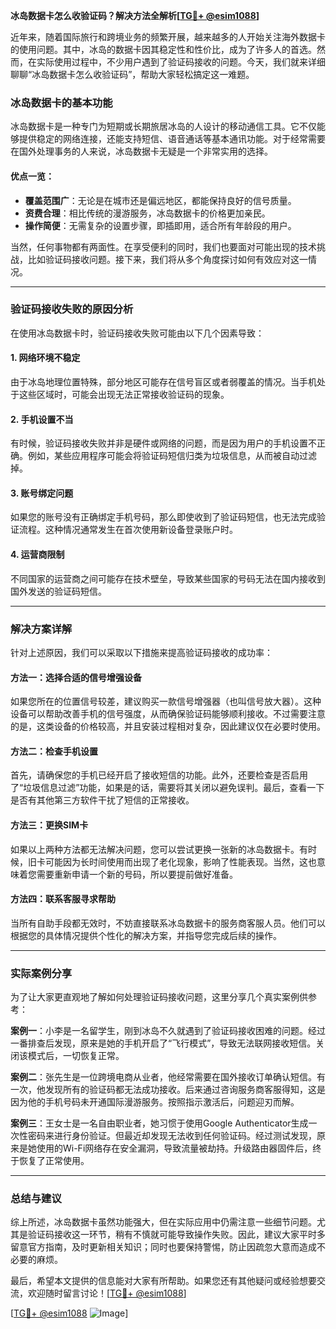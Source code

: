 **冰岛数据卡怎么收验证码？解决方法全解析[[TG💪+ @esim1088](https://t.me/s/esim1088)]**

近年来，随着国际旅行和跨境业务的频繁开展，越来越多的人开始关注海外数据卡的使用问题。其中，冰岛的数据卡因其稳定性和性价比，成为了许多人的首选。然而，在实际使用过程中，不少用户遇到了验证码接收的问题。今天，我们就来详细聊聊“冰岛数据卡怎么收验证码”，帮助大家轻松搞定这一难题。

### 冰岛数据卡的基本功能

冰岛数据卡是一种专门为短期或长期旅居冰岛的人设计的移动通信工具。它不仅能够提供稳定的网络连接，还能支持短信、语音通话等基本通讯功能。对于经常需要在国外处理事务的人来说，冰岛数据卡无疑是一个非常实用的选择。

#### 优点一览：
- **覆盖范围广**：无论是在城市还是偏远地区，都能保持良好的信号质量。
- **资费合理**：相比传统的漫游服务，冰岛数据卡的价格更加亲民。
- **操作简便**：无需复杂的设置步骤，即插即用，适合所有年龄段的用户。

当然，任何事物都有两面性。在享受便利的同时，我们也要面对可能出现的技术挑战，比如验证码接收问题。接下来，我们将从多个角度探讨如何有效应对这一情况。

---

### 验证码接收失败的原因分析

在使用冰岛数据卡时，验证码接收失败可能由以下几个因素导致：

#### 1. 网络环境不稳定
由于冰岛地理位置特殊，部分地区可能存在信号盲区或者弱覆盖的情况。当手机处于这些区域时，可能会出现无法正常接收验证码的现象。

#### 2. 手机设置不当
有时候，验证码接收失败并非是硬件或网络的问题，而是因为用户的手机设置不正确。例如，某些应用程序可能会将验证码短信归类为垃圾信息，从而被自动过滤掉。

#### 3. 账号绑定问题
如果您的账号没有正确绑定手机号码，那么即使收到了验证码短信，也无法完成验证流程。这种情况通常发生在首次使用新设备登录账户时。

#### 4. 运营商限制
不同国家的运营商之间可能存在技术壁垒，导致某些国家的号码无法在国内接收到国外发送的验证码短信。

---

### 解决方案详解

针对上述原因，我们可以采取以下措施来提高验证码接收的成功率：

#### 方法一：选择合适的信号增强设备
如果您所在的位置信号较差，建议购买一款信号增强器（也叫信号放大器）。这种设备可以帮助改善手机的信号强度，从而确保验证码能够顺利接收。不过需要注意的是，这类设备的价格较高，并且安装过程相对复杂，因此建议仅在必要时使用。

#### 方法二：检查手机设置
首先，请确保您的手机已经开启了接收短信的功能。此外，还要检查是否启用了“垃圾信息过滤”功能，如果是的话，需要将其关闭以避免误判。最后，查看一下是否有其他第三方软件干扰了短信的正常接收。

#### 方法三：更换SIM卡
如果以上两种方法都无法解决问题，您可以尝试更换一张新的冰岛数据卡。有时候，旧卡可能因为长时间使用而出现了老化现象，影响了性能表现。当然，这也意味着您需要重新申请一个新的号码，所以要提前做好准备。

#### 方法四：联系客服寻求帮助
当所有自助手段都无效时，不妨直接联系冰岛数据卡的服务商客服人员。他们可以根据您的具体情况提供个性化的解决方案，并指导您完成后续的操作。

---

### 实际案例分享

为了让大家更直观地了解如何处理验证码接收问题，这里分享几个真实案例供参考：

**案例一**：小李是一名留学生，刚到冰岛不久就遇到了验证码接收困难的问题。经过一番排查后发现，原来是她的手机开启了“飞行模式”，导致无法联网接收短信。关闭该模式后，一切恢复正常。

**案例二**：张先生是一位跨境电商从业者，他经常需要在国外接收订单确认短信。有一次，他发现所有的验证码都无法成功接收。后来通过咨询服务商客服得知，这是因为他的手机号码未开通国际漫游服务。按照指示激活后，问题迎刃而解。

**案例三**：王女士是一名自由职业者，她习惯于使用Google Authenticator生成一次性密码来进行身份验证。但最近却发现无法收到任何验证码。经过测试发现，原来是她使用的Wi-Fi网络存在安全漏洞，导致流量被劫持。升级路由器固件后，终于恢复了正常使用。

---

### 总结与建议

综上所述，冰岛数据卡虽然功能强大，但在实际应用中仍需注意一些细节问题。尤其是验证码接收这一环节，稍有不慎就可能导致操作失败。因此，建议大家平时多留意官方指南，及时更新相关知识；同时也要保持警惕，防止因疏忽大意而造成不必要的麻烦。

最后，希望本文提供的信息能对大家有所帮助。如果您还有其他疑问或经验想要交流，欢迎随时留言讨论！[[TG💪+ @esim1088](https://t.me/s/esim1088)] 

[[TG💪+ @esim1088](https://t.me/s/esim1088) ![Image](https://i.postimg.cc/4NQfJmqS/Snipaste-2025-05-13-00-14-12.png)]